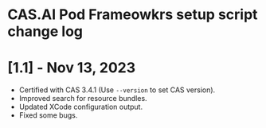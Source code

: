 # CAS.AI Pod Frameowkrs setup script change log

# [1.1] - Nov 13, 2023
- Certified with CAS 3.4.1 (Use `--version` to set CAS version).
- Improved search for resource bundles.
- Updated XCode configuration output.
- Fixed some bugs.
